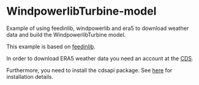 # WindpowerlibTurbine-model
Example of using feedinlib, windpowerlib and era5 to download weather data and build the WindpowerlibTurbine model.

This example is based on [feedinlib](https://github.com/oemof/feedinlib).

In order to download ERA5 weather data you need an account at the [CDS](https://cds.climate.copernicus.eu).

Furthermore, you need to install the cdsapi package. See [here](https://cds.climate.copernicus.eu/api-how-to) for installation details. 
